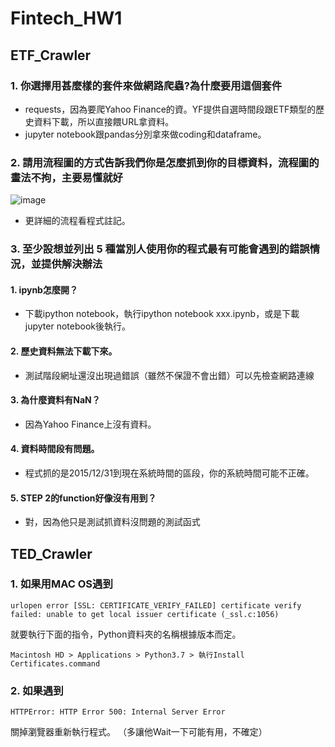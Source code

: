 # Fintech_HW1

## ETF_Crawler
### 1. 你選擇用甚麼樣的套件來做網路爬蟲?為什麼要用這個套件
* requests，因為要爬Yahoo Finance的資。YF提供自選時間段跟ETF類型的歷史資料下載，所以直接餵URL拿資料。
* jupyter notebook跟pandas分別拿來做coding和dataframe。 
### 2. 請用流程圖的方式告訴我們你是怎麼抓到你的目標資料，流程圖的畫法不拘，主要易懂就好
![image](https://github.com/BrandNewXP/Fintech_HW1/blob/master/files/Crawler.png)
* 更詳細的流程看程式註記。
### 3. 至少設想並列出 5 種當別人使用你的程式最有可能會遇到的錯誤情況，並提供解決辦法
#### 1. ipynb怎麼開？
* 下載ipython notebook，執行ipython notebook xxx.ipynb，或是下載jupyter notebook後執行。
#### 2. 歷史資料無法下載下來。
* 測試階段網址還沒出現過錯誤（雖然不保證不會出錯）可以先檢查網路連線
#### 3. 為什麼資料有NaN？
* 因為Yahoo Finance上沒有資料。
#### 4. 資料時間段有問題。
* 程式抓的是2015/12/31到現在系統時間的區段，你的系統時間可能不正確。 
#### 5. STEP 2的function好像沒有用到？
* 對，因為他只是測試抓資料沒問題的測試函式

## TED_Crawler
### 1. 如果用MAC OS遇到

    urlopen error [SSL: CERTIFICATE_VERIFY_FAILED] certificate verify failed: unable to get local issuer certificate (_ssl.c:1056)
就要執行下面的指令，Python資料夾的名稱根據版本而定。

    Macintosh HD > Applications > Python3.7 > 執行Install Certificates.command
### 2. 如果遇到

    HTTPError: HTTP Error 500: Internal Server Error
關掉瀏覽器重新執行程式。
（多讓他Wait一下可能有用，不確定）

